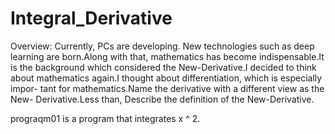 # Integral_Derivative

Overview: Currently, PCs are developing. New technologies such as deep learning are born.Along with that, mathematics has become indispensable.It is the background which considered the New-Derivative.I decided to think about mathematics again.I thought about differentiation, which is especially impor- tant for mathematics.Name the derivative with a different view as the New- Derivative.Less than, Describe the definition of the New-Derivative.

prograqm01 is a program that integrates x ^ 2.
